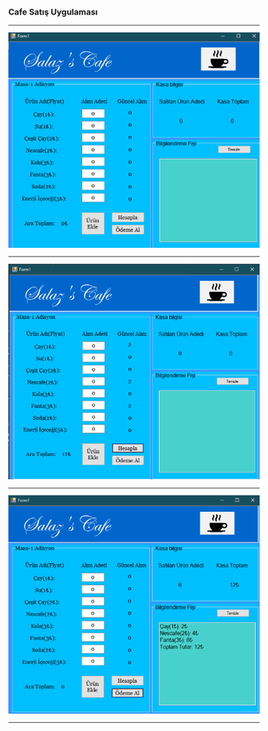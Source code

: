 ### Cafe Satış Uygulaması
<hr>
<img src="1.png">
<hr>
<img src="2.png">
<hr>
<img src="3.png">
<hr>

